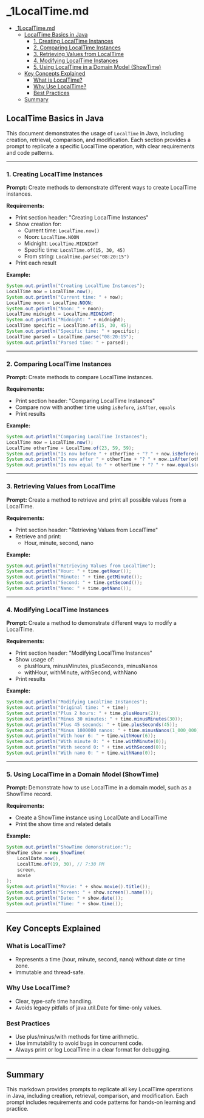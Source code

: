 # _1LocalTime.md

<!-- TOC -->
* [_1LocalTime.md](#_1localtimemd)
  * [LocalTime Basics in Java](#localtime-basics-in-java)
    * [1. Creating LocalTime Instances](#1-creating-localtime-instances)
    * [2. Comparing LocalTime Instances](#2-comparing-localtime-instances)
    * [3. Retrieving Values from LocalTime](#3-retrieving-values-from-localtime)
    * [4. Modifying LocalTime Instances](#4-modifying-localtime-instances)
    * [5. Using LocalTime in a Domain Model (ShowTime)](#5-using-localtime-in-a-domain-model-showtime)
  * [Key Concepts Explained](#key-concepts-explained)
    * [What is LocalTime?](#what-is-localtime)
    * [Why Use LocalTime?](#why-use-localtime)
    * [Best Practices](#best-practices)
  * [Summary](#summary)
<!-- TOC -->

## LocalTime Basics in Java

This document demonstrates the usage of `LocalTime` in Java, including creation, retrieval, comparison, and modification. Each section provides a prompt to replicate a specific LocalTime operation, with clear requirements and code patterns.

---

### 1. Creating LocalTime Instances
**Prompt:** Create methods to demonstrate different ways to create LocalTime instances.

**Requirements:**
- Print section header: "Creating LocalTime Instances"
- Show creation for:
  - Current time: `LocalTime.now()`
  - Noon: `LocalTime.NOON`
  - Midnight: `LocalTime.MIDNIGHT`
  - Specific time: `LocalTime.of(15, 30, 45)`
  - From string: `LocalTime.parse("08:20:15")`
- Print each result

**Example:**
```java
System.out.println("Creating LocalTime Instances");
LocalTime now = LocalTime.now();
System.out.println("Current time: " + now);
LocalTime noon = LocalTime.NOON;
System.out.println("Noon: " + noon);
LocalTime midnight = LocalTime.MIDNIGHT;
System.out.println("Midnight: " + midnight);
LocalTime specific = LocalTime.of(15, 30, 45);
System.out.println("Specific time: " + specific);
LocalTime parsed = LocalTime.parse("08:20:15");
System.out.println("Parsed time: " + parsed);
```

---

### 2. Comparing LocalTime Instances
**Prompt:** Create methods to compare LocalTime instances.

**Requirements:**
- Print section header: "Comparing LocalTime Instances"
- Compare now with another time using `isBefore`, `isAfter`, `equals`
- Print results

**Example:**
```java
System.out.println("Comparing LocalTime Instances");
LocalTime now = LocalTime.now();
LocalTime otherTime = LocalTime.of(23, 59, 59);
System.out.println("Is now before " + otherTime + "? " + now.isBefore(otherTime));
System.out.println("Is now after " + otherTime + "? " + now.isAfter(otherTime));
System.out.println("Is now equal to " + otherTime + "? " + now.equals(otherTime));
```

---

### 3. Retrieving Values from LocalTime
**Prompt:** Create a method to retrieve and print all possible values from a LocalTime.

**Requirements:**
- Print section header: "Retrieving Values from LocalTime"
- Retrieve and print:
  - Hour, minute, second, nano

**Example:**
```java
System.out.println("Retrieving Values from LocalTime");
System.out.println("Hour: " + time.getHour());
System.out.println("Minute: " + time.getMinute());
System.out.println("Second: " + time.getSecond());
System.out.println("Nano: " + time.getNano());
```

---

### 4. Modifying LocalTime Instances
**Prompt:** Create a method to demonstrate different ways to modify a LocalTime.

**Requirements:**
- Print section header: "Modifying LocalTime Instances"
- Show usage of:
  - plusHours, minusMinutes, plusSeconds, minusNanos
  - withHour, withMinute, withSecond, withNano
- Print results

**Example:**
```java
System.out.println("Modifying LocalTime Instances");
System.out.println("Original time: " + time);
System.out.println("Plus 2 hours: " + time.plusHours(2));
System.out.println("Minus 30 minutes: " + time.minusMinutes(30));
System.out.println("Plus 45 seconds: " + time.plusSeconds(45));
System.out.println("Minus 1000000 nanos: " + time.minusNanos(1_000_000));
System.out.println("With hour 6: " + time.withHour(6));
System.out.println("With minute 0: " + time.withMinute(0));
System.out.println("With second 0: " + time.withSecond(0));
System.out.println("With nano 0: " + time.withNano(0));
```

---

### 5. Using LocalTime in a Domain Model (ShowTime)
**Prompt:** Demonstrate how to use LocalTime in a domain model, such as a ShowTime record.

**Requirements:**
- Create a ShowTime instance using LocalDate and LocalTime
- Print the show time and related details

**Example:**
```java
System.out.println("ShowTime demonstration:");
ShowTime show = new ShowTime(
    LocalDate.now(),
    LocalTime.of(19, 30), // 7:30 PM
    screen,
    movie
);
System.out.println("Movie: " + show.movie().title());
System.out.println("Screen: " + show.screen().name());
System.out.println("Date: " + show.date());
System.out.println("Time: " + show.time());
```

---

## Key Concepts Explained

### What is LocalTime?
- Represents a time (hour, minute, second, nano) without date or time zone.
- Immutable and thread-safe.

### Why Use LocalTime?
- Clear, type-safe time handling.
- Avoids legacy pitfalls of java.util.Date for time-only values.

### Best Practices
- Use plus/minus/with methods for time arithmetic.
- Use immutability to avoid bugs in concurrent code.
- Always print or log LocalTime in a clear format for debugging.

---

## Summary

This markdown provides prompts to replicate all key LocalTime operations in Java, including creation, retrieval, comparison, and modification. Each prompt includes requirements and code patterns for hands-on learning and practice.
